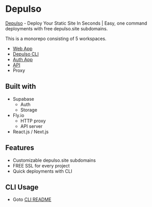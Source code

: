 # Depulso

[Depulso](https://depulso.co) - Deploy Your Static Site In Seconds | Easy, one command deployments with free depulso.site subdomains.

This is a monorepo consisting of 5 workspaces.
 
- [Web App](https://depulso.co)
- [Depulso CLI](npmjs.com/package/depulso)
- [Auth App](https://auth.depulso.co)
- [API](https://api.depulso.co)
- Proxy 

## Built with

- Supabase
    - Auth
    - Storage
- Fly.io
    - HTTP proxy
    - API server
- React.js / Next.js


## Features

- Customizable depulso.site subdomains
- FREE SSL for every project
- Quick deployments with CLI

## CLI Usage

- Goto [CLI README](https://github.com/KarthikeyanRanasthala/depulso/tree/main/packages/cli#usage)